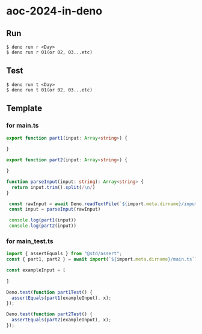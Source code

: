 # aoc-2024-in-deno

## Run

```
$ deno run r <Day>
$ deno run r 01(or 02, 03...etc)
```

## Test

```
$ deno run t <Day>
$ deno run t 01(or 02, 03...etc)
```

## Template

### for main.ts

```typescript
export function part1(input: Array<string>) {
   
}

export function part2(input: Array<string>) {

}

function parseInput(input: string): Array<string> {
  return input.trim().split(/\n/)
}

 const rawInput = await Deno.readTextFile(`${import.meta.dirname}/input.txt`)
 const input = parseInput(rawInput)

 console.log(part1(input))
 console.log(part2(input))
```

### for main_test.ts

```typescript
import { assertEquals } from "@std/assert";
const { part1, part2 } = await import(`${import.meta.dirname}/main.ts`)

const exampleInput = [
   
]

Deno.test(function part1Test() {
  assertEquals(part1(exampleInput), x);
});

Deno.test(function part2Test() {
  assertEquals(part2(exampleInput), x);
});
```
